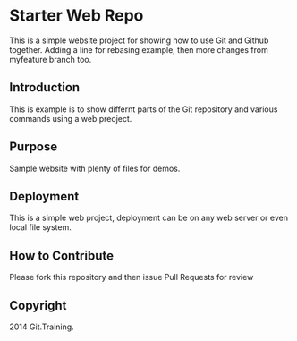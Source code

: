 # Starter Web Repo

This is a simple website project for
showing how to use Git and Github together. Adding a line for rebasing example, then 
more changes from myfeature branch too.

## Introduction

This is example is to show differnt parts
of the Git repository and various commands
using a web preoject.

## Purpose

Sample website with plenty of files for demos.

## Deployment

This is a simple web project, deployment
can be on any web server or even local file system. 

## How to Contribute

Please fork this repository and then issue Pull Requests for review

## Copyright
2014 Git.Training.